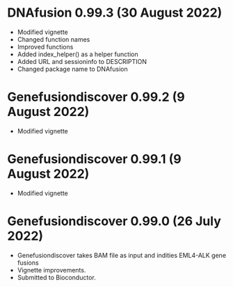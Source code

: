 # DNAfusion 0.99.3 (30 August 2022)
* Modified vignette
* Changed function names
* Improved functions
* Added index_helper() as a helper function
* Added URL and sessioninfo to DESCRIPTION
* Changed package name to DNAfusion

# Genefusiondiscover 0.99.2 (9 August 2022)
* Modified vignette

# Genefusiondiscover 0.99.1 (9 August 2022)
* Modified vignette

# Genefusiondiscover 0.99.0 (26 July 2022)
* Genefusiondiscover takes BAM file as input and indities EML4-ALK gene fusions
* Vignette improvements.
* Submitted to Bioconductor.
